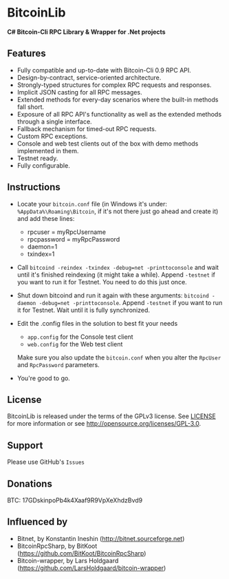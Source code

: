 BitcoinLib
==========

**C# Bitcoin-Cli RPC Library & Wrapper for .Net projects**

Features
--------

- Fully compatible and up-to-date with Bitcoin-Cli 0.9 RPC API.
- Design-by-contract, service-oriented architecture.
- Strongly-typed structures for complex RPC requests and responses.
- Implicit JSON casting for all RPC messages.
- Extended methods for every-day scenarios where the built-in methods fall short.
- Exposure of all RPC API's functionality as well as the extended methods through a single interface.
- Fallback mechanism for timed-out RPC requests.
- Custom RPC exceptions.
- Console and web test clients out of the box with demo methods implemented in them.
- Testnet ready.
- Fully configurable.

Instructions
------------

- Locate your `bitcoin.conf` file (in Windows it's under: `%AppData%\Roaming\Bitcoin`, if it's not there just go ahead and create it) and add these lines:
	- rpcuser = myRpcUsername
	- rpcpassword = myRpcPassword
	- daemon=1
	- txindex=1

- Call `bitcoind -reindex -txindex -debug=net -printtoconsole` and wait until it's finished reindexing (it might take a while). Append `-testnet` if you want to run it for Testnet. You need to do this just once.

- Shut down bitcoind and run it again with these arguments: `bitcoind -daemon -debug=net -printtoconsole`. Append `-testnet` if you want to run it for Testnet. Wait until it is fully synchronized. 

- Edit the .config files in the solution to best fit your needs
	- `app.config` for the Console test client
	- `web.config` for the Web test client

  Make sure you also update the `bitcoin.conf` when you alter the `RpcUser` and `RpcPassword` parameters.

- You're good to go.

License
-------

BitcoinLib is released under the terms of the GPLv3 license. See [LICENSE](LICENSE) for more information or see http://opensource.org/licenses/GPL-3.0.

Support
-------

Please use GitHub's `Issues`

Donations
---------

BTC: 17GDskinpoPb4k4Xaaf9R9VpXeXhdzBvd9

Influenced by
-------------

- Bitnet, by Konstantin Ineshin (http://bitnet.sourceforge.net)
- BitcoinRpcSharp, by BitKoot (https://github.com/BitKoot/BitcoinRpcSharp)
- Bitcoin-wrapper, by Lars Holdgaard (https://github.com/LarsHoldgaard/bitcoin-wrapper)
